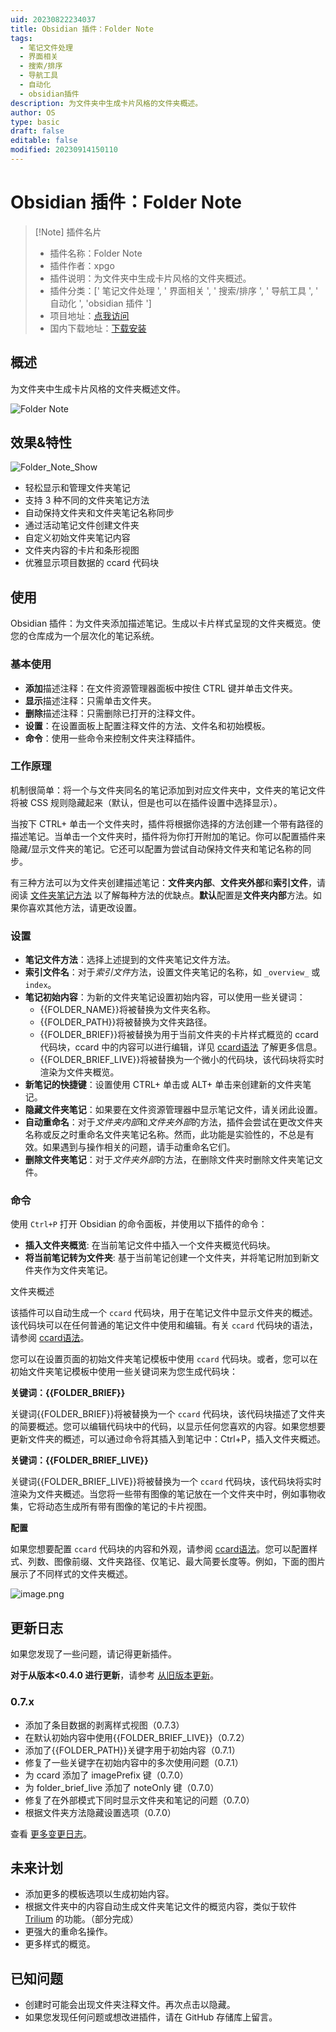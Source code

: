 ```yaml
---
uid: 20230822234037
title: Obsidian 插件：Folder Note
tags:
  - 笔记文件处理
  - 界面相关
  - 搜索/排序
  - 导航工具
  - 自动化
  - obsidian插件
description: 为文件夹中生成卡片风格的文件夹概述。
author: OS
type: basic
draft: false
editable: false
modified: 20230914150110
---
```


# Obsidian 插件：Folder Note

> [!Note] 插件名片
> - 插件名称：Folder Note
> - 插件作者：xpgo
> - 插件说明：为文件夹中生成卡片风格的文件夹概述。
> - 插件分类：[' 笔记文件处理 ', ' 界面相关 ', ' 搜索/排序 ', ' 导航工具 ', ' 自动化 ', 'obsidian 插件 ']
> - 项目地址：[点我访问](https://github.com/xpgo/obsidian-folder-note-plugin)
> - 国内下载地址：[下载安装](https://pkmer.cn/products/plugin/pluginMarket/?folder-note-plugin)

## 概述

为文件夹中生成卡片风格的文件夹概述文件。

![Folder Note](https://cdn.pkmer.cn/covers/folder-note-plugin.PNG!pkmer)

## 效果&特性

![Folder_Note_Show](https://raw.githubusercontent.com/xpgo/obsidian-folder-note-plugin/master/image/folder-note1.png)

- 轻松显示和管理文件夹笔记
- 支持 3 种不同的文件夹笔记方法
- 自动保持文件夹和文件夹笔记名称同步
- 通过活动笔记文件创建文件夹
- 自定义初始文件夹笔记内容
- 文件夹内容的卡片和条形视图
- 优雅显示项目数据的 ccard 代码块

## 使用

Obsidian 插件：为文件夹添加描述笔记。生成以卡片样式呈现的文件夹概览。使您的仓库成为一个层次化的笔记系统。

### 基本使用

- **添加**描述注释：在文件资源管理器面板中按住 CTRL 键并单击文件夹。
- **显示**描述注释：只需单击文件夹。
- **删除**描述注释：只需删除已打开的注释文件。
- **设置**：在设置面板上配置注释文件的方法、文件名和初始模板。
- **命令**：使用一些命令来控制文件夹注释插件。

### 工作原理

机制很简单：将一个与文件夹同名的笔记添加到对应文件夹中，文件夹的笔记文件将被 CSS 规则隐藏起来（默认，但是也可以在插件设置中选择显示）。

当按下 CTRL+ 单击一个文件夹时，插件将根据你选择的方法创建一个带有路径的描述笔记。当单击一个文件夹时，插件将为你打开附加的笔记。你可以配置插件来隐藏/显示文件夹的笔记。它还可以配置为尝试自动保持文件夹和笔记名称的同步。

有三种方法可以为文件夹创建描述笔记：**文件夹内部**、**文件夹外部**和**索引文件**，请阅读 [文件夹笔记方法](https://github.com/xpgo/obsidian-folder-note-plugin/blob/main/doc/folder-note-methods.md) 以了解每种方法的优缺点。**默认**配置是**文件夹内部**方法。如果你喜欢其他方法，请更改设置。

### 设置

- **笔记文件方法**：选择上述提到的文件夹笔记文件方法。
- **索引文件名**：对于*索引文件*方法，设置文件夹笔记的名称，如 `_overview_` 或 `index`。
- **笔记初始内容**：为新的文件夹笔记设置初始内容，可以使用一些关键词：
    - {{FOLDER_NAME}}将被替换为文件夹名称。
    - {{FOLDER_PATH}}将被替换为文件夹路径。
    - {{FOLDER_BRIEF}}将被替换为用于当前文件夹的卡片样式概览的 ccard 代码块，ccard 中的内容可以进行编辑，详见 [ccard语法](https://github.com/xpgo/obsidian-folder-note-plugin/blob/main/doc/ccard-syntax.md) 了解更多信息。
    - {{FOLDER_BRIEF_LIVE}}将被替换为一个微小的代码块，该代码块将实时渲染为文件夹概览。
- **新笔记的快捷键**：设置使用 CTRL+ 单击或 ALT+ 单击来创建新的文件夹笔记。
- **隐藏文件夹笔记**：如果要在文件资源管理器中显示笔记文件，请关闭此设置。
- **自动重命名**：对于*文件夹内部*和*文件夹外部*的方法，插件会尝试在更改文件夹名称或反之时重命名文件夹笔记名称。然而，此功能是实验性的，不总是有效。如果遇到与操作相关的问题，请手动重命名它们。
- **删除文件夹笔记**：对于*文件夹外部*的方法，在删除文件夹时删除文件夹笔记文件。

### 命令

使用 `Ctrl+P` 打开 Obsidian 的命令面板，并使用以下插件的命令：

- **插入文件夹概览**: 在当前笔记文件中插入一个文件夹概览代码块。
- **将当前笔记转为文件夹**: 基于当前笔记创建一个文件夹，并将笔记附加到新文件夹作为文件夹笔记。

文件夹概述

该插件可以自动生成一个 `ccard` 代码块，用于在笔记文件中显示文件夹的概述。该代码块可以在任何普通的笔记文件中使用和编辑。有关 `ccard` 代码块的语法，请参阅 [ccard语法](https://github.com/xpgo/obsidian-folder-note-plugin/blob/main/doc/ccard-syntax.md)。

您可以在设置页面的初始文件夹笔记模板中使用 `ccard` 代码块。或者，您可以在初始文件夹笔记模板中使用一些关键词来为您生成代码块：

**关键词：{{FOLDER_BRIEF}}**

关键词{{FOLDER_BRIEF}}将被替换为一个 `ccard` 代码块，该代码块描述了文件夹的简要概述。您可以编辑代码块中的代码，以显示任何您喜欢的内容。如果您想要更新文件夹的概述，可以通过命令将其插入到笔记中：Ctrl+P，插入文件夹概述。

**关键词：{{FOLDER_BRIEF_LIVE}}**

关键词{{FOLDER_BRIEF_LIVE}}将被替换为一个 `ccard` 代码块，该代码块将实时渲染为文件夹概述。当您将一些带有图像的笔记放在一个文件夹中时，例如事物收集，它将动态生成所有带有图像的笔记的卡片视图。

**配置**

如果您想要配置 `ccard` 代码块的内容和外观，请参阅 [ccard语法](https://github.com/xpgo/obsidian-folder-note-plugin/blob/main/doc/ccard-syntax.md)。您可以配置样式、列数、图像前缀、文件夹路径、仅笔记、最大简要长度等。例如，下面的图片展示了不同样式的文件夹概述。

![image.png](https://cdn.pkmer.cn/images/20230914145946.png!pkmer)

## 更新日志

如果您发现了一些问题，请记得更新插件。

**对于从版本<0.4.0 进行更新**，请参考 [从旧版本更新](https://github.com/xpgo/obsidian-folder-note-plugin/blob/main/doc/update-old-version.md)。

### 0.7.x

- 添加了条目数据的剥离样式视图（0.7.3）
- 在默认初始内容中使用{{FOLDER_BRIEF_LIVE}}（0.7.2）
- 添加了{{FOLDER_PATH}}关键字用于初始内容（0.7.1）
- 修复了一些关键字在初始内容中的多次使用问题（0.7.1）
- 为 ccard 添加了 imagePrefix 键（0.7.0）
- 为 folder_brief_live 添加了 noteOnly 键（0.7.0）
- 修复了在外部模式下同时显示文件夹和笔记的问题（0.7.0）
- 根据文件夹方法隐藏设置选项（0.7.0）

查看 [更多变更日志](https://github.com/xpgo/obsidian-folder-note-plugin/blob/main/doc/change-log.md)。

## 未来计划

- 添加更多的模板选项以生成初始内容。
- 根据文件夹中的内容自动生成文件夹笔记文件的概览内容，类似于软件 [Trilium](https://github.com/zadam/trilium) 的功能。（部分完成）
- 更强大的重命名操作。
- 更多样式的概览。

## 已知问题

- 创建时可能会出现文件夹注释文件。再次点击以隐藏。
- 如果您发现任何问题或想改进插件，请在 GitHub 存储库上留言。